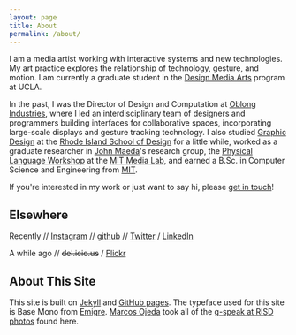 ```yaml
---
layout: page
title: About
permalink: /about/
---
```


I am a media artist working with interactive systems and new technologies. My art practice explores the relationship of technology, gesture, and motion. I am currently
a graduate student in the <a href="http://dma.ucla.edu">Design Media Arts</a> program at UCLA.

In the past, I was the Director of Design and Computation at 
<a href="http://www.oblong.com">Oblong Industries</a>, where I led an interdisciplinary 
team of designers and programmers building interfaces for collaborative spaces, incorporating large-scale displays and gesture tracking technology. I also studied
<a href="http://gd.risd.edu">Graphic Design</a> at the
<a href="http://www.risd.edu">Rhode Island School of Design</a> for a little while,
worked as a graduate researcher in <a href="http://our.risd.edu">John Maeda</a>'s
research group, the
<a href="http://plw.media.mit.edu">Physical Language Workshop</a> at the
<a href="http://www.media.mit.edu">MIT Media Lab</a>, and earned a B.Sc. in Computer
Science and Engineering from <a href="http://web.mit.edu">MIT</a>.

If you're interested in my work or just want to say hi, please 
<a href="mailto:kjhollen@alum.mit.edu">get in touch</a>!

<h2 class="about invisible-margin">Elsewhere</h2>
<span>Recently</span> // <a href="http://www.instagram.com/kjhollen">Instagram</a> // <a href="http://www.github.com/kjhollen">github</a> // <a href="http://twitter.com/kjhollen">Twitter</a> / <a href="http://www.linkedin.com/in/kjhollen/">LinkedIn</a> 

<span>A while ago</span> // <a href="http://delicious.com/kjhollen" style="text-decoration: line-through;">del.icio.us</a> / <a href="http://flickr.com/kjhollen">Flickr</a>

<h2 class="about invisible-margin">About This Site</h2>

This site is built on <a href="http://jekyllrb.com/">Jekyll</a> and
<a href="https://pages.github.com/">GitHub pages</a>. The typeface used for this site is
Base Mono from <a href="http://emigre.com/">Emigre</a>. <a href="http://generic.cx/">Marcos Ojeda</a> took all of the <a href="https://www.flickr.com/photos/subliminal/sets/72157615073700173/">g-speak at RISD photos</a> found here.
